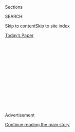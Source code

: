 <div id="app">

<div>

<div>

<div>

<div class="NYTAppHideMasthead css-1q2w90k e1suatyy0">

<div class="section css-ui9rw0 e1suatyy2">

<div class="css-eph4ug er09x8g0">

<div class="css-6n7j50">

</div>

<span class="css-1dv1kvn">Sections</span>

<div class="css-10488qs">

<span class="css-1dv1kvn">SEARCH</span>

</div>

[Skip to content](#site-content)[Skip to site index](#site-index)

</div>

<div class="css-10698na e1huz5gh0">

</div>

</div>

<div id="masthead-bar-one" class="section hasLinks css-15hmgas e1csuq9d3">

<div class="css-uqyvli e1csuq9d0">

</div>

<div class="css-1uqjmks e1csuq9d1">

</div>

<div class="css-9e9ivx">

[](https://myaccount.nytimes.com/auth/login?response_type=cookie&client_id=vi)

</div>

<div class="css-1bvtpon e1csuq9d2">

[Today’s Paper](https://www.nytimes.com/section/todayspaper)

</div>

</div>

</div>

</div>

<div data-aria-hidden="false">

<div id="site-content" role="main">

<div>

<div class="css-1aor85t" style="opacity:0.000000001;z-index:-1;visibility:hidden">

<div class="css-1hqnpie">

<div class="css-epjblv">

<span class="css-17xtcya">[Opinion](/section/opinion)</span><span class="css-x15j1o">|</span><span class="css-fwqvlz">Clay-Court
Tennis, the ‘Greatest Show on Dirt’</span>

</div>

<div class="css-k008qs">

<div class="css-1iwv8en">

<span class="css-18z7m18"></span>

<div>

</div>

</div>

<span class="css-1n6z4y">https://nyti.ms/2JwcZF6</span>

<div class="css-1705lsu">

<div class="css-4xjgmj">

<div class="css-4skfbu" role="toolbar" data-aria-label="Social Media Share buttons, Save button, and Comments Panel with current comment count" data-testid="share-tools">

  - 
  - 
  - 
  - 
    
    <div class="css-6n7j50">
    
    </div>

  - 

</div>

</div>

</div>

</div>

</div>

</div>

<div id="NYT_TOP_BANNER_REGION" class="css-13pd83m">

</div>

<div id="top-wrapper" class="css-1sy8kpn">

<div id="top-slug" class="css-l9onyx">

Advertisement

</div>

[Continue reading the main story](#after-top)

<div class="ad top-wrapper" style="text-align:center;height:100%;display:block;min-height:250px">

<div id="top" class="place-ad" data-position="top" data-size-key="top">

</div>

</div>

<div id="after-top">

</div>

</div>

<div id="sponsor-wrapper" class="css-1hyfx7x">

<div id="sponsor-slug" class="css-19vbshk">

Supported by

</div>

[Continue reading the main story](#after-sponsor)

<div id="sponsor" class="ad sponsor-wrapper" style="text-align:center;height:100%;display:block">

</div>

<div id="after-sponsor">

</div>

</div>

<div class="css-v5btjw etb61u70">

<div class="css-v05ibm etb61u71">

[Opinion](/section/opinion)

</div>

</div>

[Sporting](/column/sporting "Sporting")

<div class="css-1vkm6nb ehdk2mb0">

# Clay-Court Tennis, the ‘Greatest Show on Dirt’

</div>

<div class="css-xt80pu e12qa4dv0">

<div class="css-18e8msd">

<div class="css-vp77d3 epjyd6m0">

<div class="css-1baulvz">

By <span class="css-1baulvz last-byline" itemprop="name">Rowan Ricardo
Phillips</span>

<div class="css-8atqhb">

Mr. Phillips, the writer of the forthcoming “The Circuit: A Tennis
Odyssey,” plays the sport almost exclusively on red clay.

</div>

</div>

</div>

  - June 9, 2018

  - 
    
    <div class="css-4xjgmj">
    
    <div class="css-d8bdto" role="toolbar" data-aria-label="Social Media Share buttons, Save button, and Comments Panel with current comment count" data-testid="share-tools">
    
      - 
      - 
      - 
      - 
        
        <div class="css-6n7j50">
        
        </div>
    
      - 
    
    </div>
    
    </div>

</div>

</div>

<div class="css-79elbk" data-testid="photoviewer-wrapper">

<div class="css-z3e15g" data-testid="photoviewer-wrapper-hidden">

</div>

<div class="css-1a48zt4 ehw59r15" data-testid="photoviewer-children">

![<span class="css-16f3y1r e13ogyst0" data-aria-hidden="true">Rafael
Nadal sliding in the clay during the 2018 French
Open.</span><span class="css-cnj6d5 e1z0qqy90" itemprop="copyrightHolder"><span class="css-1ly73wi e1tej78p0">Credit...</span><span><span>Christophe
Archambault/Agence France-Presse — Getty
Images</span></span></span>](https://static01.nyt.com/images/2018/06/09/opinion/09sportingWeb/merlin_139275483_febf3a21-89f5-4894-997c-396689457ebd-articleLarge.jpg?quality=75&auto=webp&disable=upscale)

</div>

</div>

<div class="section meteredContent css-1r7ky0e" name="articleBody" itemprop="articleBody">

<div class="css-1fanzo5 StoryBodyCompanionColumn">

<div class="css-53u6y8">

The French Open is the quintessential clay court tournament: It’s the
greatest show on dirt.

Every year at this time, I fall in love again and again with Roland
Garros’s beautiful, burnt sienna courts ringed with emerald green
backdrops. Though it’s not really clay. We call it clay because of its
origins. In late 19th-century France, ceramics were crushed into powder
and spread over the grass courts of a Cannes hotel to protect them from
wear and to bring down maintenance costs. (Grass courts are costly to
maintain — especially with people trampling all over them day after
day.)

The surface proved to be a great hit among both the visitors of the Côte
d’Azur and the hotel owners. Further, the emergence of tennis coincided
with the birth of the modern spectator, and the unique clay-court color
palette became a draw not just for players but for people who simply
wanted to sit courtside and watch a match.

And so, what up until then was an essentially English game played on
defunct croquet courts and known as “[lawn
tennis](http://www.fundinguniverse.com/company-histories/the-all-england-lawn-tennis-croquet-club-history/)”
swiftly became a global game played on a variety of surfaces and soon
was to be known as simply tennis.

</div>

</div>

<div class="css-79elbk" data-testid="photoviewer-wrapper">

<div class="css-z3e15g" data-testid="photoviewer-wrapper-hidden">

</div>

<div class="css-1a48zt4 ehw59r15" data-testid="photoviewer-children">

![<span class="css-16f3y1r e13ogyst0" data-aria-hidden="true">The clay
court canvas of Roland
Garros.</span><span class="css-cnj6d5 e1z0qqy90" itemprop="copyrightHolder"><span class="css-1ly73wi e1tej78p0">Credit...</span><span>Tim
Clayton/Corbis, via Getty
Images</span></span>](https://static01.nyt.com/images/2018/06/09/opinion/09sporting2web/09sporting2web-articleLarge.jpg?quality=75&auto=webp&disable=upscale)

</div>

</div>

<div class="css-1fanzo5 StoryBodyCompanionColumn">

<div class="css-53u6y8">

A tennis court is like a good play: The lines may stay the same, but the
context changes depending on the real world it inhabits. The context of
a tennis court is invariably its surface. The game has been played on
grass, red clay, green clay, blue clay, a myriad of asphalt and concrete
hard courts, wood and even carpet.

</div>

</div>

<div class="css-1fanzo5 StoryBodyCompanionColumn">

<div class="css-53u6y8">

You’ll find by playing on different courts that the surface changes
everything: what the ball does, how fast it moves, what your body does,
how fast it moves — even the ideas that enter your head during a point
change (or at least should change) depending on what’s under your feet.

I play almost exclusively on red clay. During the cold months, I play
indoors near the East River. And during the warm months, I play outdoors
just off the Hudson River. Red clay might be associated with Western
Europe and South America, but New York is no slouch in that department.
There’s something curative about the surface: I’m now in my 40s,
sporting a surgically repaired Achilles’ tendon, and the way red clay
gives under me feels less taxing at the end of a couple of hours of
court time.

Conversely, points play out longer, it’s harder to hit winners, and so
the mental exertion eventually catches up to my body. You have to think
on clay. Or maybe it’s that as the rallies stretch on, you’re tempted to
think when you shouldn’t think at all. But as I watch Rafael Nadal and
Simona Halep and Dominic Thiem and Sloane Stephens this weekend, I’m
glad that they’ve figured out the thinking part.

Clay begs your body to come to a different understanding of the game.
Shots that would have whizzed past you on grass hang in the air
invitingly for you on clay — that is, if you know how to slide to get
there in time and what types of shots you can and cannot make in those
situations.

</div>

</div>

<div class="css-1fanzo5 StoryBodyCompanionColumn">

<div class="css-53u6y8">

As we’ve seen from Serena Williams and Roger Federer, being able to
stand on the baseline and hit shots early and flat is a great advantage
for a player who wants to unleash aggressive, first-strike tennis. But
on clay courts, the ball bounces so remorselessly high that if you don’t
play farther back on the court, away from the baseline, you’ll be left
to trying to pull off shots coming at you shoulder high and often even
higher.

The French Open luxuriates in its own laws of physics and playlists of
tactics that make it more distinctive than even Wimbledon. Tennis on
grass, after all, is really in essence a bucolic, ultrafast version of
hard court tennis infused with a heavy dose of nostalgia.

Strangely, this is one of the allures of tennis. That as it glances both
backward and forward, the game can revel in the nostalgia of grass and
mandatory all-white outfits while heralding in video replay and
extensive changes such as [tiebreakers and shot
clocks](https://www.atpworldtour.com/en/news/rule-changes-innovation-for-next-gen-atp-finals-2017).

This is no doubt in part because of the nature of the schedule.
Professional tennis is one of the few sports that begin on the first day
of the year and progress forward to the end of the year. Within this
calendar year the three main surfaces — hard court, clay and grass —
each form their own type of mini-season within the full season,
beginning on hard courts, moving to clay, then grass and finally back to
hardcourts. In other words, a year in tennis mimics a year in our lives:
It’s seasonal, and a season is inherently a thing both of renewal and
destruction, welcomes and farewells.

So spare a moment for my favorite surface this weekend and catch the
French Open finals. Come Monday tennis turns the page, from the greatest
show on dirt to leaves of grass.

</div>

</div>

</div>

<div>

</div>

<div>

</div>

<div>

</div>

<div>

<div id="bottom-wrapper" class="css-1ede5it">

<div id="bottom-slug" class="css-l9onyx">

Advertisement

</div>

[Continue reading the main story](#after-bottom)

<div id="bottom" class="ad bottom-wrapper" style="text-align:center;height:100%;display:block;min-height:90px">

</div>

<div id="after-bottom">

</div>

</div>

</div>

</div>

</div>

## Site Index

<div>

</div>

## Site Information Navigation

  - [© <span>2020</span> <span>The New York Times
    Company</span>](https://help.nytimes.com/hc/en-us/articles/115014792127-Copyright-notice)

<!-- end list -->

  - [NYTCo](https://www.nytco.com/)
  - [Contact
    Us](https://help.nytimes.com/hc/en-us/articles/115015385887-Contact-Us)
  - [Work with us](https://www.nytco.com/careers/)
  - [Advertise](https://nytmediakit.com/)
  - [T Brand Studio](http://www.tbrandstudio.com/)
  - [Your Ad
    Choices](https://www.nytimes.com/privacy/cookie-policy#how-do-i-manage-trackers)
  - [Privacy](https://www.nytimes.com/privacy)
  - [Terms of
    Service](https://help.nytimes.com/hc/en-us/articles/115014893428-Terms-of-service)
  - [Terms of
    Sale](https://help.nytimes.com/hc/en-us/articles/115014893968-Terms-of-sale)
  - [Site Map](https://spiderbites.nytimes.com)
  - [Help](https://help.nytimes.com/hc/en-us)
  - [Subscriptions](https://www.nytimes.com/subscription?campaignId=37WXW)

</div>

</div>

</div>

</div>
